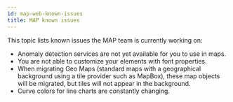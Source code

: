 ```yaml
---
id: map-web-known-issues
title: MAP known issues
---
```


This topic lists known issues the MAP team is currently working on:

- Anomaly detection services are not yet available for you to use in maps.
- You are not able to customize your elements with font properties.
- When migrating Geo Maps (standard maps with a geographical background using a tile provider such as MapBox), these map objects will be migrated, but tiles will not appear in the background.
- Curve colors for line charts are constantly changing.
